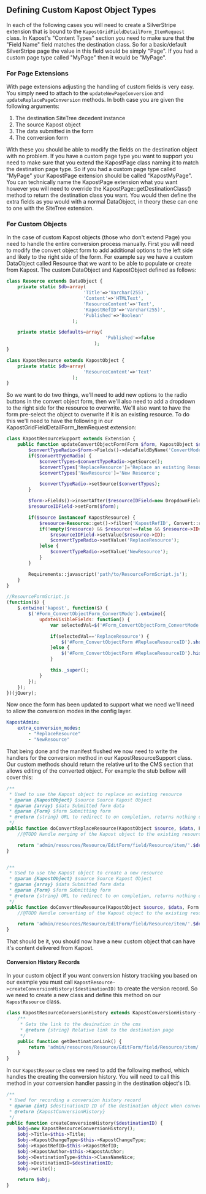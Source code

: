 Defining Custom Kapost Object Types
----
In each of the following cases you will need to create a SilverStripe extension that is bound to the ``KapostGridFieldDetailForm_ItemRequest`` class. In Kapost's "Content Types" section you need to make sure that the "Field Name" field matches the destination class. So for a basic/default SilverStripe page the value in this field would be simply "Page". If you had a custom page type called "MyPage" then it would be "MyPage".

### For Page Extensions
With page extensions adjusting the handling of custom fields is very easy. You simply need to attach to the ``updateNewPageConversion`` and ``updateReplacePageConversion`` methods. In both case you are given the following arguments:
1. The destination SiteTree decedent instance
2. The source Kapost object
3. The data submitted in the form
4. The conversion form

With these you should be able to modify the fields on the destination object with no problem. If you have a custom page type you want to support you need to make sure that you extend the KapostPage class naming it to match the destination page type. So if you had a custom page type called "MyPage" your KapostPage extension should be called "KapostMyPage". You can technically name the KapostPage extension what you want however you will need to override the KapostPage::getDestinationClass() method to return the destination class you want. You would then define the extra fields as you would with a normal DataObject, in theory these can one to one with the SiteTree extension.


### For Custom Objects
In the case of custom Kapost objects (those who don't extend Page) you need to handle the entire conversion process manually. First you will need to modify the convert object form to add additional options to the left side and likely to the right side of the form. For example say we have a custom DataObject called Resource that we want to be able to populate or create from Kapost. The custom DataObject and KapostObject defined as follows:
```php
class Resource extends DataObject {
    private static $db=array(
                            'Title'=>'Varchar(255)',
                            'Content'=>'HTMLText',
                            'ResourceContent'=>'Text',
                            'KapostRefID'=>'Varchar(255)',
                            'Published'=>'Boolean'
                        );

    private static $defaults=array(
                                    'Published'=>false
                                );
}

class KapostResource extends KapostObject {
    private static $db=array(
                            'ResourceContent'=>'Text'
                        );
}
```

So we want to do two things, we'll need to add new options to the radio buttons in the convert object form, then we'll also need to add a dropdown to the right side for the resource to overwrite. We'll also want to have the form pre-select the object to overwrite if it is an existing resource. To do this we'll need to have the following in our KapostGridFieldDetailForm_ItemRequest extension:

```php
class KapostResourceSupport extends Extension {
    public function updateConvertObjectForm(Form $form, KapostObject $source) {
        $convertTypeRadio=$form->Fields()->dataFieldByName('ConvertMode');
        if($convertTypeRadio) {
            $convertTypes=$convertTypeRadio->getSource();
            $convertTypes['ReplaceResource']='Replace an existing Resource';
            $convertTypes['NewResource']='New Resource';

            $convertTypeRadio->setSource($convertTypes);
        }

        $form->Fields()->insertAfter($resourceIDField=new DropdownField('ReplaceResourceID', 'Replaces this resource', Resource::get()->map()), 'ParentPageID');
        $resourceIDField->setForm($form);

        if($source instanceof KapostResource) {
            $resource=Resource::get()->filter('KapostRefID', Convert::raw2sql($source->KapostRefID))->first();
            if(!empty($resource) && $resource!==false && $resource->ID>0) {
                $resourceIDField->setValue($resource->ID);
                $convertTypeRadio->setValue('ReplaceResource');
            }else {
                $convertTypeRadio->setValue('NewResource');
            }
        }

        Requirements::javascript('path/to/ResourceFormScript.js');
    }
}
```

```javascript
//ResourceFormScript.js
(function($) {
    $.entwine('kapost', function($) {
        $('#Form_ConvertObjectForm_ConvertMode').entwine({
            updateVisibleFields: function() {
                var selectedVal=$('#Form_ConvertObjectForm_ConvertMode input.radio:checked').val();

                if(selectedVal=='ReplaceResource') {
                    $('#Form_ConvertObjectForm #ReplaceResourceID').show();
                }else {
                    $('#Form_ConvertObjectForm #ReplaceResourceID').hide();
                }

                this._super();
            }
        });
    });
})(jQuery);
```

Now once the form has been updated to support what we need we'll need to allow the conversion modes in the config layer.

```yml
KapostAdmin:
    extra_conversion_modes:
        - "ReplaceResource"
        - "NewResource"
```

That being done and the manifest flushed we now need to write the handlers for the conversion method in our KapostResourceSupport class. Our custom methods should return the relative url to the CMS section that allows editing of the converted object. For example the stub bellow will cover this:
```php
/**
 * Used to use the Kapost object to replace an existing resource
 * @param {KapostObject} $source Source Kapost Object
 * @param {array} $data Submitted form data
 * @param {Form} $form Submitting form
 * @return {string} URL to redirect to on completion, returns nothing on error but sets a message on the form
 */
public function doConvertReplaceResource(KapostObject $source, $data, Form $form) {
    //@TODO Handle merging of the Kapost object to the existing resource, do not return anything if there is an error. Simply set the error on the form for the user

    return 'admin/resources/Resource/EditForm/field/Resource/item/'.$destination->ID.'/edit';
}


/**
 * Used to use the Kapost object to create a new resource
 * @param {KapostObject} $source Source Kapost Object
 * @param {array} $data Submitted form data
 * @param {Form} $form Submitting form
 * @return {string} URL to redirect to on completion, returns nothing on error but sets a message on the form
 */
public function doConvertNewResource(KapostObject $source, $data, Form $form) {
    //@TODO Handle converting of the Kapost object to the existing resource, do not return anything if there is an error. Simply set the error on the form for the user

    return 'admin/resources/Resource/EditForm/field/Resource/item/'.$destination->ID.'/edit';
}
```

That should be it, you should now have a new custom object that can have it's content delivered from Kapost.

#### Conversion History Records
In your custom object if you want conversion history tracking you based on our example you must call ``KapostResource->createConversionHistory($destinationID)`` to create the version record. So we need to create a new class and define this method on our ``KapostResource`` class.

```php
class KapostResourceConversionHistory extends KapostConversionHistory {
    /**
     * Gets the link to the desination in the cms
     * @return {string} Relative link to the destination page
     */
    public function getDestinationLink() {
        return 'admin/resources/Resource/EditForm/field/Resource/item/'.$this->DestinationID.'/edit';
    }
}
```

In our ``KapostResource`` class we need to add the following method, which handles the creating the conversion history. You will need to call this method in your conversion handler passing in the destination object's ID.

```php
/**
 * Used for recording a conversion history record
 * @param {int} $destinationID ID of the destination object when converting
 * @return {KapostConversionHistory}
 */
public function createConversionHistory($destinationID) {
    $obj=new KapostResourceConversionHistory();
    $obj->Title=$this->Title;
    $obj->KapostChangeType=$this->KapostChangeType;
    $obj->KapostRefID=$this->KapostRefID;
    $obj->KapostAuthor=$this->KapostAuthor;
    $obj->DestinationType=$this->ClassNameNice;
    $obj->DestinationID=$destinationID;
    $obj->write();

    return $obj;
}
```
